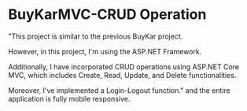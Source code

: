 # BuyKarMVC-CRUD Operation

"This project is similar to the previous BuyKar project. 

However, in this project, I'm using the ASP.NET Framework. 

Additionally, I have incorporated CRUD operations using ASP.NET Core MVC,
which includes Create, Read, Update, and Delete functionalities. 

Moreover, I've implemented a Login-Logout function."
and the entire application is fully mobile responsive.
